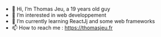 - 👋 Hi, I’m Thomas Jeu, a 19 years old guy
- 👀 I’m interested in web developpement
- 🌱 I’m currently learning ReactJj and some web frameworks
- 📫 How to reach me : https://thomasjeu.fr

<!---
thomasjeu03/thomasjeu03 is a ✨ special ✨ repository because its `README.md` (this file) appears on your GitHub profile.
You can click the Preview link to take a look at your changes.
--->
